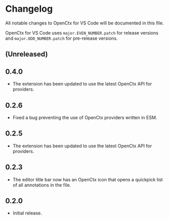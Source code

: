 # Changelog

All notable changes to OpenCtx for VS Code will be documented in this file.

OpenCtx for VS Code uses `major.EVEN_NUMBER.patch` for release versions and `major.ODD_NUMBER.patch` for pre-release versions.

## (Unreleased)

## 0.4.0

- The extension has been updated to use the latest OpenCtx API for providers.

## 0.2.6

- Fixed a bug preventing the use of OpenCtx providers written in ESM.

## 0.2.5

- The extension has been updated to use the latest OpenCtx API for providers.

## 0.2.3

- The editor title bar now has an OpenCtx icon that opens a quickpick list of all annotations in the file.

## 0.2.0

- Initial release.
